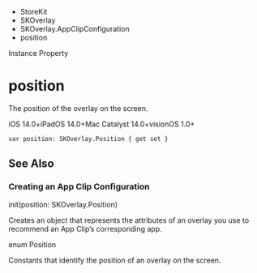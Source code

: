 

- StoreKit
- SKOverlay
- SKOverlay.AppClipConfiguration
-  position 

Instance Property

# position

The position of the overlay on the screen.

iOS 14.0+iPadOS 14.0+Mac Catalyst 14.0+visionOS 1.0+

``` source
var position: SKOverlay.Position { get set }
```

## See Also

### Creating an App Clip Configuration

init(position: SKOverlay.Position)

Creates an object that represents the attributes of an overlay you use to recommend an App Clip’s corresponding app.

enum Position

Constants that identify the position of an overlay on the screen.

